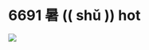 # 6691 暑 (( shǔ )) hot
![](https://github.com/nondejus/6691/blob/master/leap-year-2020-6753651837108301.2-m.png)
